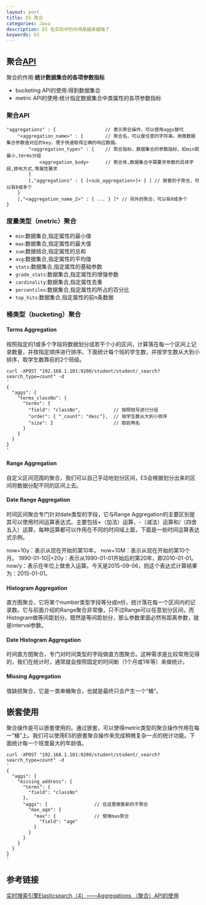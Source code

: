 ```yaml
---
layout: post
title: ES 聚合
categories: Java
description: ES 在实际中的作用是越来越强了
keywords: ES
---
```


## 聚合[API](https://www.elastic.co/guide/en/elasticsearch/reference/current/search-aggregations.html)  

聚合的作用:**统计数据集合的各项参数指标**  

- bucketing API的使用:得到数据集合
- metric API的使用:统计指定数据集合中类属性的各项参数指标  

### 聚合API
```
"aggregations" : {                  // 表示聚合操作，可以使用aggs替代
    "<aggregation_name>" : {        // 聚合名，可以是任意的字符串。用做数据集合参数值对应的key，便于快速取得正确的响应数据。
        "<aggregation_type>" : {    // 聚合指标，数据集合的参数指标，如min取最小,terms分组
            <aggregation_body>      // 聚合体,数据集合中需要求参数的具体字段,排布方式,等属性要求
        }
        [,"aggregations" : { [<sub_aggregation>]+ } ] // 嵌套的子聚合，可以有0或多个
    }
    [,"<aggregation_name_2>" : { ... } ]* // 另外的聚合，可以有0或多个
}
```

### 度量类型（metric）聚合
- `min`:数据集合,指定属性的最小值
- `max`:数据集合,指定属性的最大值
- `sum`:数据结合,指定属性的总和
- `avg`:数据集合,指定属性的平均值
- `stats`:数据集合,指定属性的基础参数 
- `grade_stats`:数据集合,指定属性的增强参数
- `cardinality`:数据集合,指定属性去重
- `percentiles`:数据集合,指定属性的所占的百分比
- `top_hits`:数据集合,指定属性的前n条数据

### 桶类型（bucketing）聚合   

#### Terms Aggregation
按照指定的1或多个字段将数据划分成若干个小的区间，计算落在每一个区间上记录数量，并按指定顺序进行排序。下面统计每个班的学生数，并按学生数从大到小排序，取学生数靠前的2个班级。

```
curl -XPOST "192.168.1.101:9200/student/student/_search?search_type=count" -d 
'
{
  "aggs": {
    "terms_classNo": {
      "terms": {
        "field": "classNo",            // 按照班号进行分组 
        "order": { "_count": "desc"},  // 按学生数从大到小排序
        "size": 2                      // 取前两名
      }
    }
  }
}
'
```

#### Range Aggregation
自定义区间范围的聚合，我们可以自己手动地划分区间，ES会根据划分出来的区间将数据分配不同的区间上去。

#### Date Range Aggregation
时间区间聚合专门针对date类型的字段，它与Range Aggregation的主要区别是其可以使用时间运算表达式。主要包括+（加法）运算、-（减法）运算和/（四舍五入）运算，每种运算都可以作用在不同的时间域上面，下面是一些时间运算表达式示例。

now+10y：表示从现在开始的第10年。
now+10M：表示从现在开始的第10个月。
1990-01-10||+20y：表示从1990-01-01开始后的第20年，即2010-01-01。
now/y：表示在年位上做舍入运算。今天是2015-09-06，则这个表达式计算结果为：2015-01-01。

#### Histogram Aggregation
直方图聚合，它将某个number类型字段等分成n份，统计落在每一个区间内的记录数。它与前面介绍的Range聚合非常像，只不过Range可以任意划分区间，而Histogram做等间距划分。既然是等间距划分，那么参数里面必然有距离参数，就是interval参数。

#### Date Histogram Aggregation
时间直方图聚合，专门对时间类型的字段做直方图聚合。这种需求是比较常用见得的，我们在统计时，通常就会按照固定的时间断（1个月或1年等）来做统计。

#### Missing Aggregation
值缺损聚合，它是一类单桶聚合，也就是最终只会产生一个“桶”。


## 嵌套使用
聚合操作是可以嵌套使用的。通过嵌套，可以使得metric类型的聚合操作作用在每一“桶”上。我们可以使用ES的嵌套聚合操作来完成稍微复杂一点的统计功能。下面统计每一个班里最大的年龄值。  

```
curl -XPOST "192.168.1.101:9200/student/student/_search?search_type=count" -d
'
{
  "aggs": {
    "missing_address": {
      "terms": {
        "field": "classNo"
      },
      "aggs": {                 // 在这里嵌套新的子聚合
        "max_age": {
          "max": {              // 使用max聚合
            "field": "age"
          }
        }
      }
    }
  }
}
'
```

## 参考链接
[实时搜索引擎Elasticsearch（4）——Aggregations （聚合）API的使用](http://blog.csdn.net/xialei199023/article/details/48298635)